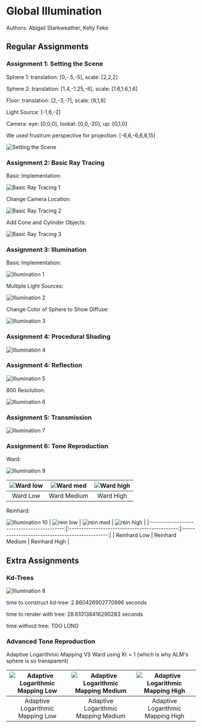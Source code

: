# Global Illumination

Authors: Abigail Starkweather, Kelly Feke

## Regular Assignments

### Assignment 1: Setting the Scene

Sphere 1: translation: [0,-.5,-5], scale: [2,2,2]

Sphere 2: translation: [1.4,-1.25,-6], scale: [1.6,1.6,1.6]

Floor: translation: [2,-3,-7], scale: [6,1,8]

Light Source: [-1,6,-2]

Camera: eye: [0,0,0], lookat: [0,0,-20], up: [0,1,0]

We used frustrum perspective for projection: [-6,6,-6,6,8,15]

![Setting the Scene](/GlobalIllum/image1.png)

### Assignment 2: Basic Ray Tracing

Basic Implementation:

![Basic Ray Tracing 1](/GlobalIllum/assn1-2.png)

Change Camera Location:

![Basic Ray Tracing 2](/GlobalIllum/assn1-2_1.png)

Add Cone and Cylinder Objects:

![Basic Ray Tracing 3](/GlobalIllum/assn1-2_2.png)

### Assignment 3: Illumination

Basic Implementation:

![Illumination 1](/GlobalIllum/assn3-1.png)

Multiple Light Sources:

![Illumination 2](/GlobalIllum/assn3-2.png)

Change Color of Sphere to Show Diffuse:

![Illumination 3](/GlobalIllum/assn3-1_color.png)

### Assignment 4: Procedural Shading

![Illumination 4](/GlobalIllum/assn4-1.png)

### Assignment 4: Reflection

![Illumination 5](/GlobalIllum/assn5-1.png)

800 Resolution:

![Illumination 6](/GlobalIllum/assn5_800.png)

### Assignment 5: Transmission

![Illumination 7](/GlobalIllum/assn6-1.png)

### Assignment 6: Tone Reproduction

Ward:

![Illumination 9](/GlobalIllum/assn6_ward_t.png)

| ![Ward low](/GlobalIllum/assn6_ward_t.png) | ![Ward med](/GlobalIllum/assn6_ward_t_med.png) | ![Ward high](/GlobalIllum/assn6_ward_t_high.png) |
|:------------------------------------------:|:---------------------------------------------:|:-----------------------------------------------:|
| Ward Low                                   | Ward Medium                                  | Ward High                                      |

Reinhard:

![Illumination 10](/GlobalIllum/assn6_rein.png)
| ![rein low](/GlobalIllum/assn6_rein_t.png) | ![rein med](/GlobalIllum/assn6_rein_t_med.png) | ![rein high](/GlobalIllum/assn6_rein_t_high.png) |
|:------------------------------------------:|:---------------------------------------------:|:-----------------------------------------------:|
| Reinhard Low                                   | Reinhard Medium                                  | Reinhard High                                      |

## Extra Assignments

### Kd-Trees

![Illumination 8](/GlobalIllum/assn-bun.png)

time to construct kd-tree:  2.860426902770996  seconds

time to render with tree:  28.610138416290283  seconds

time without tree: TOO LONG

### Advanced Tone Reproduction

Adaptive Logarithmic Mapping VS Ward using Kt = 1 (which is why ALM's sphere is so transparent)

| ![Adaptive Logarithmic Mapping Low](/GlobalIllum/assn_adaptlog.png) | ![Adaptive Logarithmic Mapping Medium](/GlobalIllum/assn_adaptlog_med.png) | ![Adaptive Logarithmic Mapping High](/GlobalIllum/assn_adaptlog_high.png) |
|:-------------------------------------------------------------------:|:--------------------------------------------------------------------------:|:-------------------------------------------------------------------------:|
| Adaptive Logarithmic Mapping Low                                   | Adaptive Logarithmic Mapping Medium                                        | Adaptive Logarithmic Mapping High                                        |
